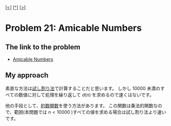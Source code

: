 \[[<](./p0020.md)] \[[^](../README_ja.md)] \[[>](./p0022.md)]

# Problem 21: Amicable Numbers

## The link to the problem

- [Amicable Numbers](https://projecteuler.net/problem=21)

## My approach

素直な方法は[試し割り法](https://en.wikipedia.org/wiki/Trial_division)で計算することだと思います。
しかし 10000 未満のすべての数値に対して処理を繰り返して
$d(n)$
を求めるので速くはないです。

他の手段として、[約数関数](https://en.wikipedia.org/wiki/Divisor_function)を使う方法があります。
この関数は乗法的関数なので、範囲(本問題では $n < 10000$ )すべての値を求める場合は試し割り法より速いです。


